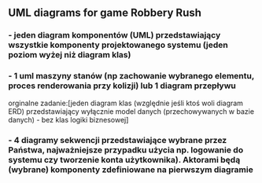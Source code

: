 ## UML diagrams for game Robbery Rush

### -	jeden diagram komponentów (UML) przedstawiający wszystkie komponenty projektowanego systemu (jeden poziom wyżej niż diagram klas)
	
### -	1 uml maszyny stanów (np zachowanie wybranego elementu, proces renderowania przy kolizji) lub 1 diagram przepływu
orginalne zadanie:[jeden diagram klas (względnie jeśli ktoś woli diagram ERD) przedstawiający wyłącznie model danych (przechowywanych w bazie danych) - bez klas logiki biznesowej]
	
### -		4 diagramy sekwencji przedstawiające wybrane przez Państwa, najważniejsze przypadku użycia np. logowanie do systemu czy tworzenie konta użytkownika). Aktorami będą (wybrane) komponenty zdefiniowane na pierwszym diagramie